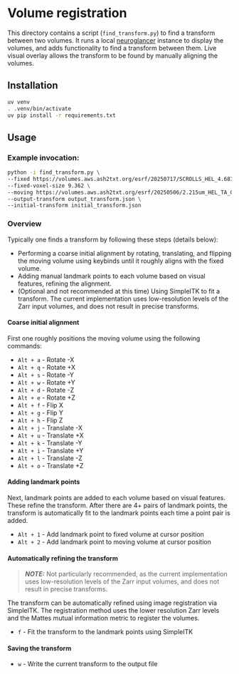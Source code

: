 # Volume registration

This directory contains a script (`find_transform.py`) to find a transform between two volumes.
It runs a local [neuroglancer](https://github.com/google/neuroglancer) instance to display the volumes, and adds functionality to find a transform between them.
Live visual overlay allows the transform to be found by manually aligning the volumes.

## Installation

```bash
uv venv
. .venv/bin/activate
uv pip install -r requirements.txt
```

## Usage

### Example invocation:

```bash
python -i find_transform.py \
--fixed https://volumes.aws.ash2txt.org/esrf/20250717/SCROLLS_HEL_4.681um_113keV_1.2m_binmean_2_PHerc_0500P2_HA_0001_masked.zarr/ \
--fixed-voxel-size 9.362 \
--moving https://volumes.aws.ash2txt.org/esrf/20250506/2.215um_HEL_TA_0.4m_110keV_scroll-fragment_0500P2_TA_0001_masked.zarr/ \
--output-transform output_transform.json \
--initial-transform initial_transform.json
```

### Overview

Typically one finds a transform by following these steps (details below):

- Performing a coarse initial alignment by rotating, translating, and flipping the moving volume using keybinds until it roughly aligns with the fixed volume.
- Adding manual landmark points to each volume based on visual features, refining the alignment.
- (Optional and not recommended at this time) Using SimpleITK to fit a transform. The current implementation uses low-resolution levels of the Zarr input volumes, and does not result in precise transforms.

#### Coarse initial alignment

First one roughly positions the moving volume using the following commands:

- `Alt + a` - Rotate -X
- `Alt + q` - Rotate +X
- `Alt + s` - Rotate -Y
- `Alt + w` - Rotate +Y
- `Alt + d` - Rotate -Z
- `Alt + e` - Rotate +Z
- `Alt + f` - Flip X
- `Alt + g` - Flip Y
- `Alt + h` - Flip Z
- `Alt + j` - Translate -X
- `Alt + u` - Translate +X
- `Alt + k` - Translate -Y
- `Alt + i` - Translate +Y
- `Alt + l` - Translate -Z
- `Alt + o` - Translate +Z

#### Adding landmark points

Next, landmark points are added to each volume based on visual features.
These refine the transform.
After there are 4+ pairs of landmark points, the transform is automatically fit to the landmark points each time a point pair is added.

- `Alt + 1` - Add landmark point to fixed volume at cursor position
- `Alt + 2` - Add landmark point to moving volume at cursor position

#### Automatically refining the transform
> **_NOTE:_**  Not particularly recommended, as the current implementation uses low-resolution levels of the Zarr input volumes, and does not result in precise transforms.

The transform can be automatically refined using image registration via SimpleITK.
The registration method uses the lower resolution Zarr levels and the Mattes mutual information metric to register the volumes.

- `f` - Fit the transform to the landmark points using SimpleITK

#### Saving the transform

- `w` - Write the current transform to the output file
